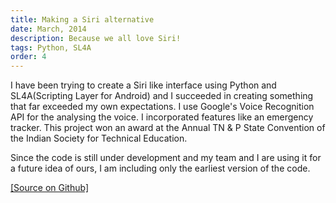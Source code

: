 ```yaml
---
title: Making a Siri alternative
date: March, 2014
description: Because we all love Siri!
tags: Python, SL4A
order: 4
---
```


I have been trying to create a Siri like interface using Python and SL4A(Scripting Layer for Android) and I succeeded in creating something that far exceeded my own expectations. I use Google's Voice Recognition API for the analysing the voice. I incorporated features like an emergency tracker. This project won an award at the Annual TN & P State Convention of the Indian Society for Technical Education.

Since the code is still under development and my team and I are using it for a future idea of ours, I am including only the earliest version of the code.

[[Source on Github]](http://github.com/astronomersiva/SL4A/)
